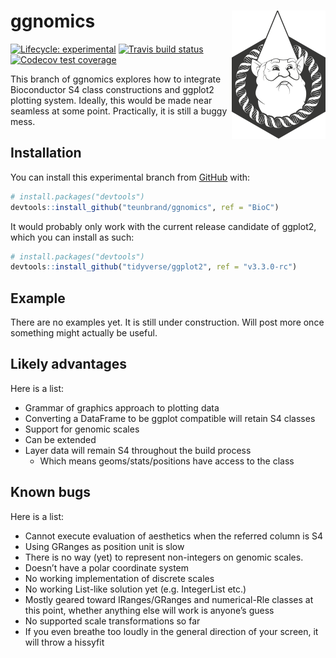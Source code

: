 
<!-- README.md is generated from README.Rmd. Please edit that file -->

# ggnomics <img src="man/figures/logo_300px.png" align = "right" width = "150" />

<!-- badges: start -->

[![Lifecycle:
experimental](https://img.shields.io/badge/lifecycle-experimental-orange.svg)](https://www.tidyverse.org/lifecycle/#experimental)
[![Travis build
status](https://travis-ci.org/teunbrand/ggnomics.svg?branch=master)](https://travis-ci.org/teunbrand/ggnomics)
[![Codecov test
coverage](https://codecov.io/gh/teunbrand/ggnomics/branch/BioC/graph/badge.svg)](https://codecov.io/gh/teunbrand/ggnomics?branch=BioC)
<!-- badges: end -->

This branch of ggnomics explores how to integrate Bioconductor S4 class
constructions and ggplot2 plotting system. Ideally, this would be made
near seamless at some point. Practically, it is still a buggy mess.

## Installation

You can install this experimental branch from
[GitHub](https://github.com/) with:

``` r
# install.packages("devtools")
devtools::install_github("teunbrand/ggnomics", ref = "BioC")
```

It would probably only work with the current release candidate of
ggplot2, which you can install as such:

``` r
# install.packages("devtools")
devtools::install_github("tidyverse/ggplot2", ref = "v3.3.0-rc")
```

## Example

There are no examples yet. It is still under construction. Will post
more once something might actually be useful.

## Likely advantages

Here is a list:

  - Grammar of graphics approach to plotting data
  - Converting a DataFrame to be ggplot compatible will retain S4
    classes
  - Support for genomic scales
  - Can be extended
  - Layer data will remain S4 throughout the build process
      - Which means geoms/stats/positions have access to the class

## Known bugs

Here is a list:

  - Cannot execute evaluation of aesthetics when the referred column is
    S4
  - Using GRanges as position unit is slow
  - There is no way (yet) to represent non-integers on genomic scales.
  - Doesn’t have a polar coordinate system
  - No working implementation of discrete scales
  - No working List-like solution yet (e.g. IntegerList etc.)
  - Mostly geared toward IRanges/GRanges and numerical-Rle classes at
    this point, whether anything else will work is anyone’s guess
  - No supported scale transformations so far
  - If you even breathe too loudly in the general direction of your
    screen, it will throw a hissyfit
